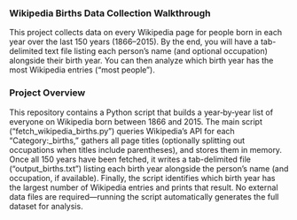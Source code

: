### Wikipedia Births Data Collection Walkthrough
This project collects data on every Wikipedia page for people born in each year over the last 150 years (1866–2015). By the end, you will have a tab-delimited text file listing each person’s name (and optional occupation) alongside their birth year. You can then analyze which birth year has the most Wikipedia entries (“most people”).

### Project Overview
This repository contains a Python script that builds a year‐by‐year list of everyone on Wikipedia born between 1866 and 2015. The main script (“fetch_wikipedia_births.py”) queries Wikipedia’s API for each “Category:<year>_births,” gathers all page titles (optionally splitting out occupations when titles include parentheses), and stores them in memory. Once all 150 years have been fetched, it writes a tab-delimited file (“output_births.txt”) listing each birth year alongside the person’s name (and occupation, if available). Finally, the script identifies which birth year has the largest number of Wikipedia entries and prints that result. No external data files are required—running the script automatically generates the full dataset for analysis.
